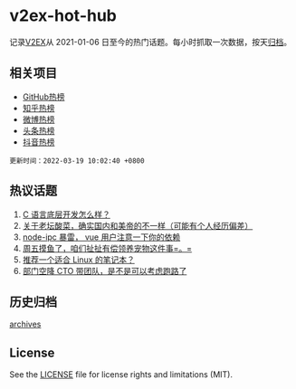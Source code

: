 # v2ex-hot-hub

 记录[V2EX](https://www.v2ex.com/)从 2021-01-06 日至今的热门话题。每小时抓取一次数据，按天[归档](archives)。
 
 ## 相关项目

- [GitHub热榜](https://github.com/snaildev/github-hot-hub)
- [知乎热榜](https://github.com/snaildev/zhihu-hot-hub)
- [微博热榜](https://github.com/snaildev/weibo-hot-hub)
- [头条热榜](https://github.com/snaildev/toutiao-hot-hub)
- [抖音热榜](https://github.com/snaildev/douyin-hot-hub)


 `更新时间：2022-03-19 10:02:40 +0800`

## 热议话题

1. [C 语言底层开发怎么样？](https://www.v2ex.com/t/841252)
1. [关于老坛酸菜，确实国内和美帝的不一样（可能有个人经历偏差）](https://www.v2ex.com/t/841259)
1. [node-ipc 暴雷， vue 用户注意一下你的依赖](https://www.v2ex.com/t/841188)
1. [周五摸鱼了，咱们扯扯有偿领养宠物这件事=。=](https://www.v2ex.com/t/841192)
1. [推荐一个适合 Linux 的笔记本？](https://www.v2ex.com/t/841271)
1. [部门空降 CTO 带团队，是不是可以考虑跑路了](https://www.v2ex.com/t/841224)

## 历史归档

[archives](archives)

## License

See the [LICENSE](LICENSE) file for license rights and limitations (MIT).
